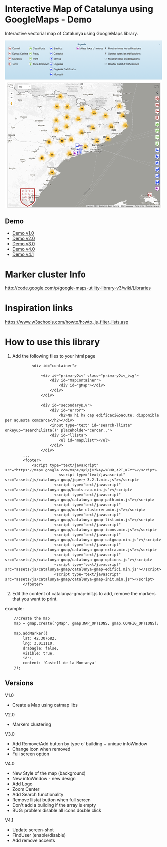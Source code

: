 # Interactive Map of Catalunya using GoogleMaps - Demo
Interactive vectorial map of Catalunya using GoogleMaps library.

<img src="https://github.com/eballo/catalunya-gmap/blob/develop/screenshot/screenshot-v4.png" alt="screen-shot" align="center" />

## Demo

- [Demo v1.0](http://demo.catalunyamedieval.es/gmap1)
- [Demo v2.0](http://demo.catalunyamedieval.es/gmap2)
- [Demo v3.0](http://demo.catalunyamedieval.es/gmap3)
- [Demo v4.0](http://demo.catalunyamedieval.es/gmap4)
- [Demo v4.1](http://demo.catalunyamedieval.es/gmap41)

# Marker cluster Info
http://code.google.com/p/google-maps-utility-library-v3/wiki/Libraries

# Inspiration links
https://www.w3schools.com/howto/howto_js_filter_lists.asp

# How to use this library

1. Add the following files to your html page

```
			<div id="container">

				<div id="primaryDiv" class="primaryDiv_big">
					<div id="mapContainer">
						<div id="gMap"></div>
					</div>
				</div>

				<div id="secondaryDiv">
					<div id="error">
						<h2>No hi ha cap edificaci&oacute; disponible per aquesta comcarca</h2></div>
					<input type="text" id="search-llista" onkeyup="searchLlista()" placeholder="cercar..">
					<div id="llista">
						<ul id="mapLlist"></ul>
					</div>
				</div>
        ...
        <footer>
            <script type="text/javascript" src="https://maps.google.com/maps/api/js?key=YOUR_API_KEY"></script>
						<script type="text/javascript" src="assets/js/catalunya-gmap/jquery-3.2.1.min.js"></script>
					  <script type="text/javascript" src="assets/js/catalunya-gmap/bootstrap.min.js"></script>
					  <script type="text/javascript" src="assets/js/catalunya-gmap/catalunya-gmap-path.min.js"></script>
					  <script type="text/javascript" src="assets/js/catalunya-gmap/markerclusterer.min.js"></script>
					  <script type="text/javascript" src="assets/js/catalunya-gmap/catalunya-gmap-list.min.js"></script>
					  <script type="text/javascript" src="assets/js/catalunya-gmap/catalunya-gmap-icons.min.js"></script>
					  <script type="text/javascript" src="assets/js/catalunya-gmap/catalunya-gmap-catgmap.min.js"></script>
					  <script type="text/javascript" src="assets/js/catalunya-gmap/catalunya-gmap-extra.min.js"></script>
					  <script type="text/javascript" src="assets/js/catalunya-gmap/catalunya-gmap-options.js"></script>
					  <script type="text/javascript" src="assets/js/catalunya-gmap/catalunya-gmap-edifici.min.js"></script>
					  <script type="text/javascript" src="assets/js/catalunya-gmap/catalunya-gmap-init.min.js"></script>
        </footer>
```
2. Edit the content of catalunya-gmap-init.js to add, remove the markers that you want to print.

example:
```
	//create the map
	map = gmap.create('gMap', gmap.MAP_OPTIONS, gmap.CONFIG_OPTIONS);

	map.addMarker({
		lat: 42.307682,
		lng: 3.011110,
		drabagle: false,
		visible: true,
		id:1,
		content: 'Castell de la Montanya'
	});
```

## Versions

V1.0
- Create a Map using catmap libs

V2.0
- Markers clustering

V3.0
- Add Remove/Add button by type of building + unique infoWindow
- Change icon when removed
- Full screen option

V4.0
- New Style of the map (background)
- New infoWindow - new design
- Add Logo
- Zoom Center
- Add Search functionality
- Remove llistat button when full screen
- Don't add a building if the array is empty
- BUG: problem disable all icons double click

V4.1
- Update screen-shot
- FindUser (enable/disable)
- Add remove accents
